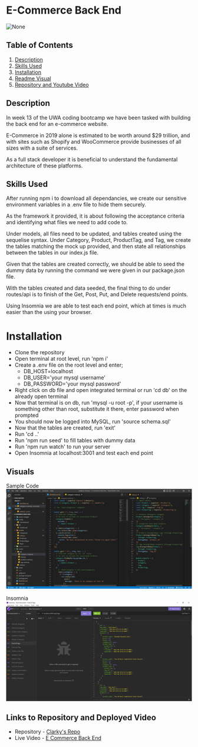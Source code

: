 # E-Commerce Back End

![None](https://img.shields.io/badge/license-None-blue)
  
## Table of Contents
1. [Description](#description)
2. [Skills Used](#skills-used)
3. [Installation](#installation)
4. [Readme Visual](#visuals)
5. [Repository and Youtube Video](#links-to-repository-and-deployed-video)
  
## Description

In week 13 of the UWA coding bootcamp we have been tasked with building the back end for an e-commerce website.

E-Commerce in 2019 alone is estimated to be worth around $29 trillion, and with sites such as Shopify and WooCommerce provide businesses of all sizes with a suite of services.

As a full stack developer it is beneficial to understand the fundamental architecture of these platforms.

## Skills Used

After running npm i to download all dependancies, we create our sensitive environment variables in a .env file to hide them securely.

As the framework it provided, it is about following the acceptance criteria and identifying what files we need to add code to.

Under models, all files need to be updated, and tables created using the sequelise syntax. Under Category, Product, ProductTag, and Tag, we create the tables matching the mock up provided, and then state all relationships between the tables in our index.js file.

Given that the tables are created correctly, we should be able to seed the dummy data by running the command we were given in our package.json file.

With the tables created and data seeded, the final thing to do under routes/api is to finish of the Get, Post, Put, and Delete requests/end points.

Using Insomnia we are able to test each end point, which at times is much easier than the using your browser.

# Installation

- Clone the repository
- Open terminal at root level, run 'npm i'
- Create a .env file on the root level and enter;
    - DB_HOST=localhost
    - DB_USER='your mysql username'
    - DB_PASSWORD='your mysql password'
- Right click on db file and open integrated terminal or run 'cd db' on the already open terminal
- Now that terminal is on db, run 'mysql -u root -p', if your username is something other than root, substitute it there, enter password when prompted
- You should now be logged into MySQL, run 'source schema.sql'
- Now that the tables are created, run 'exit'
- Run 'cd ..'
- Run 'npm run seed' to fill tables with dummy data
- Run 'npm run watch' to run your server
- Open Insomnia at localhost:3001 and test each end point

## Visuals

Sample Code
![Sample Code](/assets/images/code-sample.png)

Insomnia
![Insomnia](/assets/images/insomnia.png)

## Links to Repository and Deployed Video

- Repository - [Clarky's Repo](https://github.com/Clarky117/E-Commerce-Back-End)
- Live Video - [E Commerce Back End](https://www.youtube.com/watch?v=FhVX_gJWQi0)
